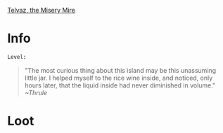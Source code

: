 <!-- TITLE: A Kameosa -->

[Telvaz, the Misery Mire](miserymire)

# Info

```perl
Level: 
```
> "The most curious thing about this island may be this unassuming little jar.  I helped myself to the rice wine inside, and noticed, only hours later, that the liquid inside had never diminished in volume."
> *~Thrule*


# Loot